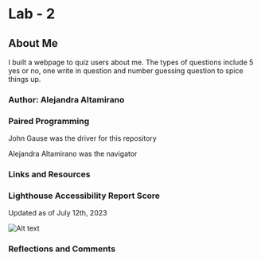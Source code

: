 # Lab - 2

## About Me

I built a webpage to quiz users about me. The types of questions include 5 yes or no, one write in question and number guessing question to spice things up.

### Author: Alejandra Altamirano

### Paired Programming

John Gause was the driver for this repository

Alejandra Altamirano was the navigator

### Links and Resources

### Lighthouse Accessibility Report Score

Updated as of July 12th, 2023

![Alt text](<Screenshot 2023-07-12 at 5.54.22 PM.png>)

### Reflections and Comments
